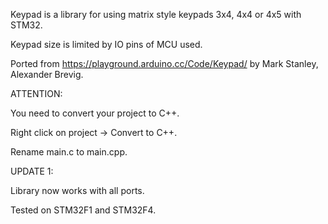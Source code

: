 Keypad is a library for using matrix style keypads 3x4, 4x4 or 4x5 with STM32.

Keypad size is limited by IO pins of MCU used.

Ported from https://playground.arduino.cc/Code/Keypad/ by Mark Stanley, Alexander Brevig.

ATTENTION:

You need to convert your project to C++.

Right click on project -> Convert to C++.

Rename main.c to main.cpp.





UPDATE 1:

Library now works with all ports.

Tested on STM32F1 and STM32F4.
